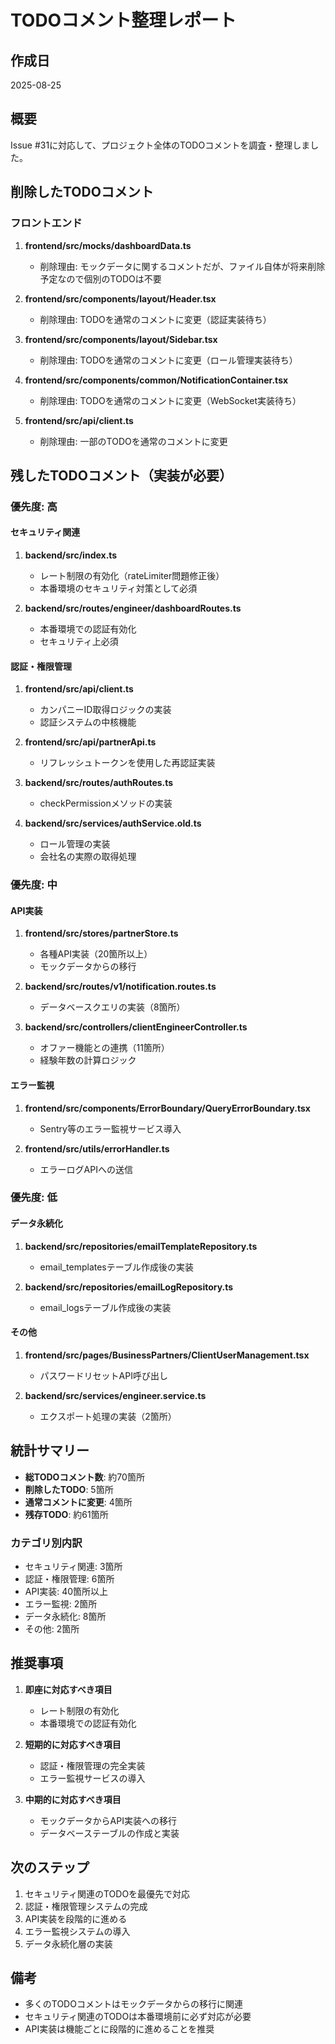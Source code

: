 # TODOコメント整理レポート

## 作成日
2025-08-25

## 概要
Issue #31に対応して、プロジェクト全体のTODOコメントを調査・整理しました。

## 削除したTODOコメント

### フロントエンド
1. **frontend/src/mocks/dashboardData.ts**
   - 削除理由: モックデータに関するコメントだが、ファイル自体が将来削除予定なので個別のTODOは不要

2. **frontend/src/components/layout/Header.tsx**
   - 削除理由: TODOを通常のコメントに変更（認証実装待ち）

3. **frontend/src/components/layout/Sidebar.tsx**
   - 削除理由: TODOを通常のコメントに変更（ロール管理実装待ち）

4. **frontend/src/components/common/NotificationContainer.tsx**
   - 削除理由: TODOを通常のコメントに変更（WebSocket実装待ち）

5. **frontend/src/api/client.ts**
   - 削除理由: 一部のTODOを通常のコメントに変更

## 残したTODOコメント（実装が必要）

### 優先度: 高

#### セキュリティ関連
1. **backend/src/index.ts**
   - レート制限の有効化（rateLimiter問題修正後）
   - 本番環境のセキュリティ対策として必須

2. **backend/src/routes/engineer/dashboardRoutes.ts**
   - 本番環境での認証有効化
   - セキュリティ上必須

#### 認証・権限管理
1. **frontend/src/api/client.ts**
   - カンパニーID取得ロジックの実装
   - 認証システムの中核機能

2. **frontend/src/api/partnerApi.ts**
   - リフレッシュトークンを使用した再認証実装

3. **backend/src/routes/authRoutes.ts**
   - checkPermissionメソッドの実装

4. **backend/src/services/authService.old.ts**
   - ロール管理の実装
   - 会社名の実際の取得処理

### 優先度: 中

#### API実装
1. **frontend/src/stores/partnerStore.ts**
   - 各種API実装（20箇所以上）
   - モックデータからの移行

2. **backend/src/routes/v1/notification.routes.ts**
   - データベースクエリの実装（8箇所）

3. **backend/src/controllers/clientEngineerController.ts**
   - オファー機能との連携（11箇所）
   - 経験年数の計算ロジック

#### エラー監視
1. **frontend/src/components/ErrorBoundary/QueryErrorBoundary.tsx**
   - Sentry等のエラー監視サービス導入

2. **frontend/src/utils/errorHandler.ts**
   - エラーログAPIへの送信

### 優先度: 低

#### データ永続化
1. **backend/src/repositories/emailTemplateRepository.ts**
   - email_templatesテーブル作成後の実装

2. **backend/src/repositories/emailLogRepository.ts**
   - email_logsテーブル作成後の実装

#### その他
1. **frontend/src/pages/BusinessPartners/ClientUserManagement.tsx**
   - パスワードリセットAPI呼び出し

2. **backend/src/services/engineer.service.ts**
   - エクスポート処理の実装（2箇所）

## 統計サマリー

- **総TODOコメント数**: 約70箇所
- **削除したTODO**: 5箇所
- **通常コメントに変更**: 4箇所
- **残存TODO**: 約61箇所

### カテゴリ別内訳
- セキュリティ関連: 3箇所
- 認証・権限管理: 6箇所
- API実装: 40箇所以上
- エラー監視: 2箇所
- データ永続化: 8箇所
- その他: 2箇所

## 推奨事項

1. **即座に対応すべき項目**
   - レート制限の有効化
   - 本番環境での認証有効化

2. **短期的に対応すべき項目**
   - 認証・権限管理の完全実装
   - エラー監視サービスの導入

3. **中期的に対応すべき項目**
   - モックデータからAPI実装への移行
   - データベーステーブルの作成と実装

## 次のステップ

1. セキュリティ関連のTODOを最優先で対応
2. 認証・権限管理システムの完成
3. API実装を段階的に進める
4. エラー監視システムの導入
5. データ永続化層の実装

## 備考

- 多くのTODOコメントはモックデータからの移行に関連
- セキュリティ関連のTODOは本番環境前に必ず対応が必要
- API実装は機能ごとに段階的に進めることを推奨